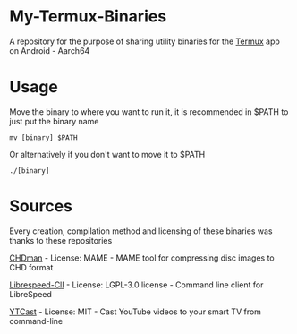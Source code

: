 # My-Termux-Binaries

A repository for the purpose of sharing utility binaries for the [Termux](https://github.com/termux/termux-app) app on Android - Aarch64

# Usage

Move the binary to where you want to run it, it is recommended in $PATH to just put the binary name

```
mv [binary] $PATH
```

Or alternatively if you don't want to move it to $PATH

```
./[binary]
```

# Sources

Every creation, compilation method and licensing of these binaries was thanks to these repositories

[CHDman](https://github.com/charlesthobe/chdman) - License: MAME - MAME tool for compressing disc images to CHD format

[Librespeed-ClI](https://github.com/librespeed/speedtest-cli) - License: LGPL-3.0 license - Command line client for LibreSpeed

[YTCast](https://github.com/MarcoLucidi01/ytcast) - License: MIT - Cast YouTube videos to your smart TV from command-line
